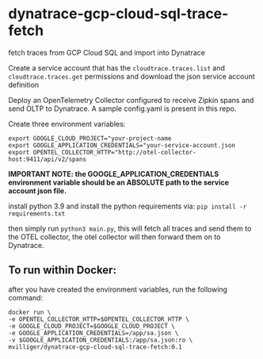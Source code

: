 # dynatrace-gcp-cloud-sql-trace-fetch
fetch traces from GCP Cloud SQL and import into Dynatrace

Create a service account that has the `cloudtrace.traces.list` and `cloudtrace.traces.get` permissions and download the json service account definition

Deploy an OpenTelemetry Collector configured to receive Zipkin spans and send OLTP to Dynatrace. A sample config.yaml is present in this repo.

Create three environment variables:

    export GOOGLE_CLOUD_PROJECT="your-project-name
    export GOOGLE_APPLICATION_CREDENTIALS="your-service-account.json
    export OPENTEL_COLLECTOR_HTTP="http://otel-collector-host:9411/api/v2/spans

**IMPORTANT NOTE: the GOOGLE_APPLICATION_CREDENTIALS environment variable should be an ABSOLUTE path to the service account json file.**

install python 3.9 and install the python requirements via: `pip install -r requirements.txt`

then simply run `python3 main.py`, this will fetch all traces and send them to the OTEL collector, the otel collector will then forward them on to Dynatrace. 

## To run within Docker:
after you have created the environment variables, run the following command:

    docker run \
    -e OPENTEL_COLLECTOR_HTTP=$OPENTEL_COLLECTOR_HTTP \
    -e GOOGLE_CLOUD_PROJECT=$GOOGLE_CLOUD_PROJECT \
    -e GOOGLE_APPLICATION_CREDENTIALS=/app/sa.json \
    -v $GOOGLE_APPLICATION_CREDENTIALS:/app/sa.json:ro \
    mvilliger/dynatrace-gcp-cloud-sql-trace-fetch:0.1